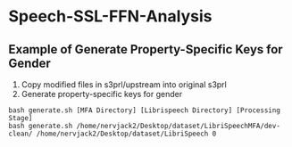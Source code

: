 # Speech-SSL-FFN-Analysis

## Example of Generate Property-Specific Keys for Gender 
1. Copy modified files in s3prl/upstream into original s3prl
2. Generate property-specific keys for gender 
  ```
  bash generate.sh [MFA Directory] [Librispeech Directory] [Processing Stage]
  bash generate.sh /home/nervjack2/Desktop/dataset/LibriSpeechMFA/dev-clean/ /home/nervjack2/Desktop/dataset/LibriSpeech 0
  ```
